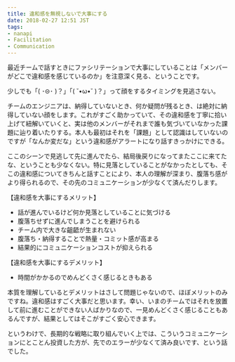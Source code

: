 ```yaml
---
title: 違和感を無視しないで大事にする
date: 2018-02-27 12:51 JST
tags:
- nanapi
- Facilitation
- Communication
---
```


最近チームで話すときにファシリテーションで大事にしていることは「メンバーがどこで違和感を感じているのか」を注意深く見る、ということです。

少しでも「( ･⊝･ )？」「( ˘•ω•˘ )？」って顔をするタイミングを見逃さない。

チームのエンジニアは、納得していないとき、何か疑問が残るとき、は絶対に納得していない顔をします。これがすごく助かっていて、その違和感を丁寧に拾い上げて紐解いていくと、実は他のメンバーがそれまで誰も気づいていなかった課題に辿り着いたりする。本人も最初はそれを「課題」として認識はしていないのですが「なんか変だな」という違和感がアラートになり話すきっかけにできる。

ここのシーンで見逃して先に進んでたら、結局後戻りになってまたここに来てたな、ということも少なくない。特に見落としていることがなかったとしても、そこの違和感についてきちんと話すことにより、本人の理解が深まり、腹落ち感がより得られるので、その先のコミュニケーションが少なくて済んだりします。

【違和感を大事にするメリット】

- 話が進んでいるけど何か見落としていることに気づける
- 腹落ちせずに進んでしまうことを避けられる
- チーム内で大きな齟齬が生まれない
- 腹落ち・納得することで熱量・コミット感が高まる
- 結果的にコミュニケーションコストが抑えられる

【違和感を大事にするデメリット】

- 時間がかかるのでめんどくさく感じるときもある

本質を理解しているとデメリットはさして問題じゃないので、ほぼメリットのみですね。違和感はすごく大事だと思います。幸い、いまのチームではそれを放置して前に進むことができない人ばかりなので、一見めんどくさく感じることもあるんですが、結果としてはそこがすごく安心できます。

というわけで、長期的な戦略に取り組んでいく上では、こういうコミュニケーションにとことん投資した方が、先でのエラーが少なくて済み良いです、という話でした。